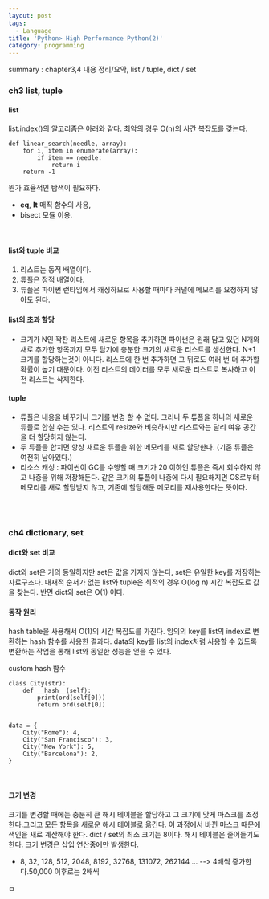 ```yaml
---
layout: post
tags:
  - Language
title: 'Python> High Performance Python(2)'
category: programming
---
```

summary : chapter3,4 내용 정리/요약, list / tuple, dict / set

### ch3 list, tuple

#### list
list.index()의 알고리즘은 아래와 같다. 최악의 경우 O(n)의 사간 복잡도를 갖는다.
```
def linear_search(needle, array):
    for i, item in enumerate(array):
	    if item == needle:
		    return i
	return -1
```
뭔가 효율적인 탐색이 필요하다.

* __eq__, __lt__ 매직 함수의 사용,
* bisect 모듈 이용.

<br>

#### list와 tuple 비교
1. 리스트는 동적 배열이다. 
2. 튜플은 정적 배열이다.
3. 튜플은 파이썬 런타임에서 캐싱하므로 사용할 때마다 커널에 메모리를 요청하지 않아도 된다.

#### list의 초과 할당
- 크기가 N인 꽉찬 리스트에 새로운 항목을 추가하면 파이썬은 원래 담고 있던 N개와 새로 추가한
항목까지 모두 담기에 충분한 크기의 새로운 리스트를 생선한다. N+1 크기를 할당하는것이 아니다.
리스트에 한 번 추가하면 그 뒤로도 여러 번 더 추가할 확률이 높기 때문이다.
이전 리스트의 데이터를 모두 새로운 리스트로 복사하고 이전 리스트는 삭제한다.

#### tuple
- 튜플은 내용을 바꾸거나 크기를 변경 할 수 없다. 그러나 두 튜플을 하나의 새로운 튜플로 합칠 수는 있다.
리스트의 resize와 비슷하지만 리스트와는 달리 여유 공간을 더 할당하지 않는다.
- 두 튜플을 합치면 항상 새로운 튜플을 위한 메모리를 새로 할당한다. (기존 튜플은 여전히 남아있다.)
- 리소스 캐싱 : 파이썬이 GC를 수행할 때 크기가 20 이하인 튜플은 즉시 회수하지 않고 나중을 위해 저장해둔다.
같은 크기의 튜플이 나중에 다시 필요해지면 OS로부터 메모리를 새로 할당받지 않고, 기존에 할당해둔 메모리를
재사용한다는 뜻이다.


<br>
<br>

### ch4 dictionary, set

#### dict와 set 비교
dict와 set은 거의 동일하지만 set은 값을 가지지 않는다, set은 유일한 key를 저장하는 자료구조다.
내재적 순서가 없는 list와 tuple은 최적의 경우 O(log n) 시간 복잡도로 값을 찾는다. 반면 dict와 set은 O(1) 이다.

#### 동작 원리
hash table을 사용해서 O(1)의 시간 복잡도를 가진다. 임의의 key를 list의 index로 변환하는 hash 함수를 사용한 결과다. data의 key를 list의 index처럼 사용할 수 있도록 변환하는 작업을 통해 list와 동일한 성능을 얻을 수 있다.

custom hash 함수
```
class City(str):
    def __hash__(self):
        print(ord(self[0]))
        return ord(self[0])


data = {
    City("Rome"): 4,
    City("San Francisco"): 3,
    City("New York"): 5,
    City("Barcelona"): 2,
}
```

<br>

#### 크기 변경
크기를 변경할 때에는 충분히 큰 해시 테이블을 할당하고 그 크기에 맞게 마스크를 조정한다.그리고 모든 항목을 새로운 해시 테이블로 옮긴다. 이 과정에서 바뀐 마스크 때문에 색인을 새로 계산해야 한다.
dict / set의 최소 크기는 8이다. 해시 테이블은 줄어들기도 한다. 크기 변경은 삽입 연산중에만 발생한다.
- 8, 32, 128, 512, 2048, 8192, 32768, 131072, 262144 ...  --> 4배씩 증가한다.50,000 이후로는 2배씩

ㅁ









